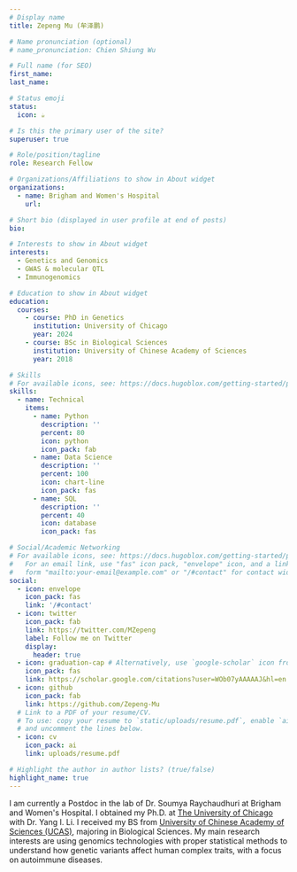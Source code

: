 ```yaml
---
# Display name
title: Zepeng Mu (牟泽鹏)

# Name pronunciation (optional)
# name_pronunciation: Chien Shiung Wu

# Full name (for SEO)
first_name:
last_name:

# Status emoji
status:
  icon: ☕️

# Is this the primary user of the site?
superuser: true

# Role/position/tagline
role: Research Fellow

# Organizations/Affiliations to show in About widget
organizations:
  - name: Brigham and Women's Hospital
    url:

# Short bio (displayed in user profile at end of posts)
bio:

# Interests to show in About widget
interests:
  - Genetics and Genomics
  - GWAS & molecular QTL
  - Immunogenomics

# Education to show in About widget
education:
  courses:
    - course: PhD in Genetics
      institution: University of Chicago
      year: 2024
    - course: BSc in Biological Sciences
      institution: University of Chinese Academy of Sciences
      year: 2018

# Skills
# For available icons, see: https://docs.hugoblox.com/getting-started/page-builder/#icons
skills:
  - name: Technical
    items:
      - name: Python
        description: ''
        percent: 80
        icon: python
        icon_pack: fab
      - name: Data Science
        description: ''
        percent: 100
        icon: chart-line
        icon_pack: fas
      - name: SQL
        description: ''
        percent: 40
        icon: database
        icon_pack: fas

# Social/Academic Networking
# For available icons, see: https://docs.hugoblox.com/getting-started/page-builder/#icons
#   For an email link, use "fas" icon pack, "envelope" icon, and a link in the
#   form "mailto:your-email@example.com" or "/#contact" for contact widget.
social:
  - icon: envelope
    icon_pack: fas
    link: '/#contact'
  - icon: twitter
    icon_pack: fab
    link: https://twitter.com/MZepeng
    label: Follow me on Twitter
    display:
      header: true
  - icon: graduation-cap # Alternatively, use `google-scholar` icon from `ai` icon pack
    icon_pack: fas
    link: https://scholar.google.com/citations?user=WOb07yAAAAAJ&hl=en
  - icon: github
    icon_pack: fab
    link: https://github.com/Zepeng-Mu
  # Link to a PDF of your resume/CV.
  # To use: copy your resume to `static/uploads/resume.pdf`, enable `ai` icons in `params.yaml`,
  # and uncomment the lines below.
  - icon: cv
    icon_pack: ai
    link: uploads/resume.pdf

# Highlight the author in author lists? (true/false)
highlight_name: true
---
```


I am currently a Postdoc in the lab of Dr. Soumya Raychaudhuri at Brigham and Women's Hospital. I obtained my Ph.D. at [The University of Chicago](https://www.uchicago.edu/) with Dr. Yang I. Li. I received my BS from [University of Chinese Academy of Sciences (UCAS)](http://english.ucas.ac.cn/), majoring in Biological Sciences. My main research interests are using genomics technologies with proper statistical methods to understand how genetic variants affect human complex traits, with a focus on autoimmune diseases.

